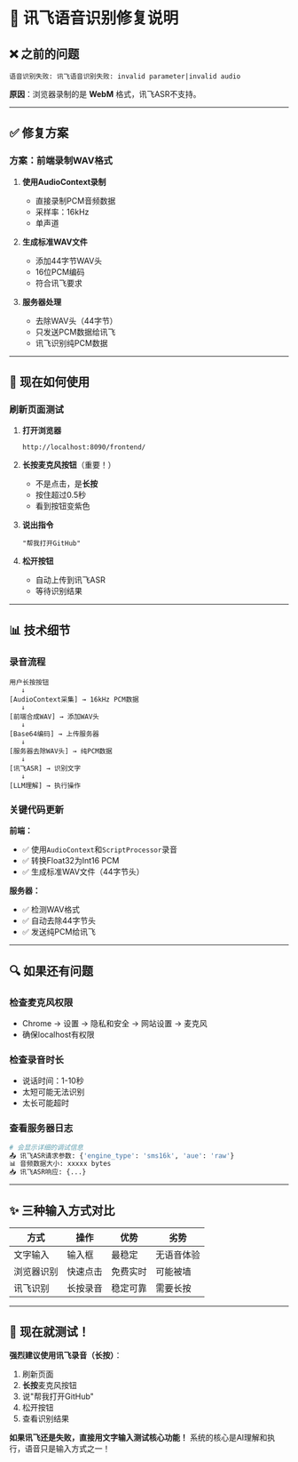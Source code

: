 # 🔧 讯飞语音识别修复说明

## ❌ 之前的问题
```
语音识别失败: 讯飞语音识别失败: invalid parameter|invalid audio
```

**原因**：浏览器录制的是 **WebM** 格式，讯飞ASR不支持。

---

## ✅ 修复方案

### 方案：前端录制WAV格式

1. **使用AudioContext录制**
   - 直接录制PCM音频数据
   - 采样率：16kHz
   - 单声道

2. **生成标准WAV文件**
   - 添加44字节WAV头
   - 16位PCM编码
   - 符合讯飞要求

3. **服务器处理**
   - 去除WAV头（44字节）
   - 只发送PCM数据给讯飞
   - 讯飞识别纯PCM数据

---

## 🎯 现在如何使用

### 刷新页面测试

1. **打开浏览器**
   ```
   http://localhost:8090/frontend/
   ```

2. **长按麦克风按钮**（重要！）
   - 不是点击，是**长按**
   - 按住超过0.5秒
   - 看到按钮变紫色

3. **说出指令**
   ```
   "帮我打开GitHub"
   ```

4. **松开按钮**
   - 自动上传到讯飞ASR
   - 等待识别结果

---

## 📊 技术细节

### 录音流程

```
用户长按按钮
   ↓
[AudioContext采集] → 16kHz PCM数据
   ↓
[前端合成WAV] → 添加WAV头
   ↓
[Base64编码] → 上传服务器
   ↓
[服务器去除WAV头] → 纯PCM数据
   ↓
[讯飞ASR] → 识别文字
   ↓
[LLM理解] → 执行操作
```

### 关键代码更新

**前端：**
- ✅ 使用`AudioContext`和`ScriptProcessor`录音
- ✅ 转换Float32为Int16 PCM
- ✅ 生成标准WAV文件（44字节头）

**服务器：**
- ✅ 检测WAV格式
- ✅ 自动去除44字节头
- ✅ 发送纯PCM给讯飞

---

## 🔍 如果还有问题

### 检查麦克风权限
- Chrome → 设置 → 隐私和安全 → 网站设置 → 麦克风
- 确保localhost有权限

### 检查录音时长
- 说话时间：1-10秒
- 太短可能无法识别
- 太长可能超时

### 查看服务器日志
```bash
# 会显示详细的调试信息
📤 讯飞ASR请求参数: {'engine_type': 'sms16k', 'aue': 'raw'}
📊 音频数据大小: xxxxx bytes
📥 讯飞ASR响应: {...}
```

---

## ✨ 三种输入方式对比

| 方式 | 操作 | 优势 | 劣势 |
|------|------|------|------|
| 文字输入 | 输入框 | 最稳定 | 无语音体验 |
| 浏览器识别 | 快速点击 | 免费实时 | 可能被墙 |
| 讯飞识别 | 长按录音 | 稳定可靠 | 需要长按 |

---

## 🎉 现在就测试！

**强烈建议使用讯飞录音（长按）**：
1. 刷新页面
2. **长按**麦克风按钮
3. 说"帮我打开GitHub"
4. 松开按钮
5. 查看识别结果

**如果讯飞还是失败，直接用文字输入测试核心功能！**
系统的核心是AI理解和执行，语音只是输入方式之一！

